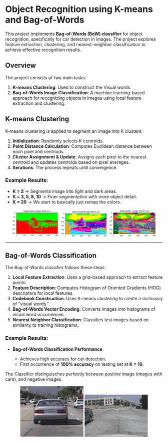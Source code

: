 # Object Recognition using K-means and Bag-of-Words

This project implements **Bag-of-Words (BoW) classifier** for object recognition, specifically for car detection in images. The project explores feature extraction, clustering, and nearest-neighbor classification to achieve effective recognition results.

## Overview

The project consists of two main tasks:

1. **K-means Clustering**: Used to construct the Visual words.
2. **Bag-of-Words Image Classification**: A machine learning-based approach for recognizing objects in images using local feature extraction and clustering.

## K-means Clustering

K-means clustering is applied to segment an image into K clusters:

1. **Initialization**: Randomly selects K centroids.
2. **Point Distance Calculation**: Computes Euclidean distance between each pixel and centroids.
3. **Cluster Assignment & Update**: Assigns each pixel to the nearest centroid and updates centroids based on pixel averages.
4. **Iterations**: The process repeats until convergence.

### Example Results:

- **K = 2** → Segments image into light and dark areas.
- **K = 3, 5, 8, 10** → Finer segmentation with more object detail.
- **K = 20** → We start to basically just remap the colors.

<p align="center">
  <img src="kmeans2.png" alt="K-Means K=2" width="30%">
  <img src="kmeans8.png" alt="K-Means K=8" width="30%">
  <img src="kmeans20.png" alt="K-Means K=20" width="30%">
</p>

---

## Bag-of-Words Classification

The Bag-of-Words classifier follows these steps:

1. **Local Feature Extraction**: Uses a grid-based approach to extract feature points.
2. **Feature Description**: Computes Histogram of Oriented Gradients (HOG) descriptors for local features.
3. **Codebook Construction**: Uses K-means clustering to create a dictionary of "visual words."
4. **Bag-of-Words Vector Encoding**: Converts images into histograms of visual word occurrences.
5. **Nearest Neighbor Classification**: Classifies test images based on similarity to training histograms.

### Example Results:

- **Bag-of-Words Classification Performance**
  
  - Achieves high accuracy for car detection.
  - First occurrence of **100% accuracy** on testing set at **K = 10**.

The Classifier distinguisches perfectly between positive image (images with cars), and negative images.

<p align="center">
  <img src="image_0732.png" alt="Positive" width="40%">
  <img src="image_0064.png" alt="Negative" width="40%">
</p>
